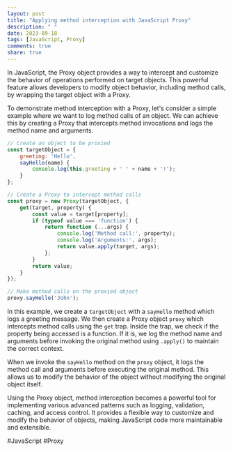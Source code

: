 ```yaml
---
layout: post
title: "Applying method interception with JavaScript Proxy"
description: " "
date: 2023-09-18
tags: [JavaScript, Proxy]
comments: true
share: true
---
```


In JavaScript, the Proxy object provides a way to intercept and customize the behavior of operations performed on target objects. This powerful feature allows developers to modify object behavior, including method calls, by wrapping the target object with a Proxy.

To demonstrate method interception with a Proxy, let's consider a simple example where we want to log method calls of an object. We can achieve this by creating a Proxy that intercepts method invocations and logs the method name and arguments.

```javascript
// Create an object to be proxied
const targetObject = {
    greeting: 'Hello',
    sayHello(name) {
        console.log(this.greeting + ' ' + name + '!');
    }
};

// Create a Proxy to intercept method calls
const proxy = new Proxy(targetObject, {
    get(target, property) {
        const value = target[property];
        if (typeof value === 'function') {
            return function (...args) {
                console.log('Method call:', property);
                console.log('Arguments:', args);
                return value.apply(target, args);
            };
        }
        return value;
    }
});

// Make method calls on the proxied object
proxy.sayHello('John');
```

In this example, we create a `targetObject` with a `sayHello` method which logs a greeting message. We then create a Proxy object `proxy` which intercepts method calls using the `get` trap. Inside the trap, we check if the property being accessed is a function. If it is, we log the method name and arguments before invoking the original method using `.apply()` to maintain the correct context.

When we invoke the `sayHello` method on the `proxy` object, it logs the method call and arguments before executing the original method. This allows us to modify the behavior of the object without modifying the original object itself.

Using the Proxy object, method interception becomes a powerful tool for implementing various advanced patterns such as logging, validation, caching, and access control. It provides a flexible way to customize and modify the behavior of objects, making JavaScript code more maintainable and extensible.

#JavaScript #Proxy
